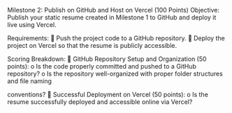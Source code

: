 Milestone 2: Publish on GitHub and Host on Vercel (100 Points) 
Objective:
Publish your static resume created in Milestone 1 to GitHub and deploy it live using Vercel. 

Requirements: 
 Push the project code to a GitHub repository. 
 Deploy the project on Vercel so that the resume is publicly accessible. 

Scoring Breakdown: 
 GitHub Repository Setup and Organization (50 points):
o Is the code properly committed and pushed to a GitHub repository? 
o Is the repository well-organized with proper folder structures and file naming 

conventions? 
 Successful Deployment on Vercel (50 points):
o Is the resume successfully deployed and accessible online via Vercel? 
